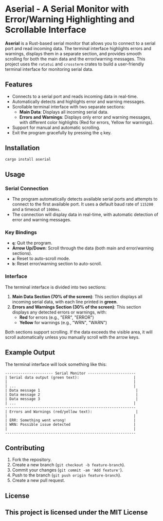 # Aserial - A Serial Monitor with Error/Warning Highlighting and Scrollable Interface

**Aserial** is a Rust-based serial monitor that allows you to connect to a serial port and read incoming data. The terminal interface highlights errors and warnings, displays them in a separate section, and provides smooth scrolling for both the main data and the error/warning messages. This project uses the `ratatui` and `crossterm` crates to build a user-friendly terminal interface for monitoring serial data.

## Features
- Connects to a serial port and reads incoming data in real-time.
- Automatically detects and highlights error and warning messages.
- Scrollable terminal interface with two separate sections:
  - **Main Data**: Displays all incoming serial data.
  - **Errors and Warnings**: Displays only error and warning messages, with different color highlights (Red for errors, Yellow for warnings).
- Support for manual and automatic scrolling.
- Exit the program gracefully by pressing the `q` key.

## Installation


   ```sh
   cargo install aserial
   ```
## Usage

### Serial Connection
- The program automatically detects available serial ports and attempts to connect to the first available port. It uses a default baud rate of `115200` and a timeout of `1000ms`.
- The connection will display data in real-time, with automatic detection of error and warning messages.

### Key Bindings
- **`q`**: Quit the program.
- **Arrow Up/Down**: Scroll through the data (both main and error/warning sections).
- **`a`**: Reset to auto-scroll mode.
- **`b`**: Reset error/warning section to auto-scroll.

### Interface
The terminal interface is divided into two sections:
1. **Main Data Section (70% of the screen)**: This section displays all incoming serial data, with each line printed in **green**.
2. **Errors and Warnings Section (30% of the screen)**: This section displays any detected errors or warnings, with:
   - **Red** for errors (e.g., "ERR", "ERROR")
   - **Yellow** for warnings (e.g., "WRN", "WARN")
   
Both sections support scrolling. If the data exceeds the visible area, it will scroll automatically unless you manually scroll with the arrow keys.

## Example Output
The terminal interface will look something like this:

```
---------------------- Serial Monitor ----------------------
| Serial data output (green text):                         |
|                                                          |
| ...                                                      |
| Data message 1                                            |
| Data message 2                                            |
| Data message 3                                            |
| ...                                                      |
------------------------------------------------------------
| Errors and Warnings (red/yellow text):                    |
|                                                          |
| ERR: Something went wrong!                               |
| WRN: Possible issue detected                             |
|                                                          |
------------------------------------------------------------
```

## Contributing

1. Fork the repository.
2. Create a new branch (`git checkout -b feature-branch`).
3. Commit your changes (`git commit -am 'Add feature'`).
4. Push to the branch (`git push origin feature-branch`).
5. Create a new pull request.

## License

This project is licensed under the MIT License
---

